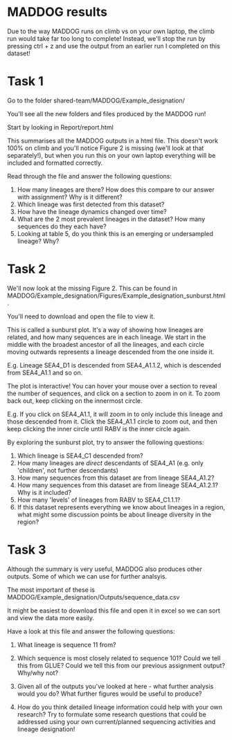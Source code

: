 # MADDOG results

Due to the way MADDOG runs on climb vs on your own laptop, the climb run would take far too long to complete! Instead, we'll stop the run by pressing ctrl + z and use the output from an earlier run I completed on this dataset!

# Task 1

Go to the folder shared-team/MADDOG/Example_designation/

You'll see all the new folders and files produced by the MADDOG run!

Start by looking in Report/report.html

This summarises all the MADDOG outputs in a html file. This doesn't work 100% on climb and you'll notice Figure 2 is missing (we'll look at that separately!), but when you run this on your own laptop everything will be included and formatted correctly. 

Read through the file and answer the following questions:
1. How many lineages are there? How does this compare to our answer with assignment? Why is it different?
2. Which lineage was first detected from this dataset?
3. How have the lineage dynamics changed over time? 
4. What are the 2 most prevalent lineages in the dataset? How many sequences do they each have?
5. Looking at table 5, do you think this is an emerging or undersampled lineage? Why?

# Task 2

We'll now look at the missing Figure 2. This can be found in MADDOG/Example_designation/Figures/Example_designation_sunburst.html.

You'll need to download and open the file to view it.

This is called a sunburst plot. It's a way of showing how lineages are related, and how many sequences are in each lineage. We start in the middle with the broadest ancestor of all the lineages, and each circle moving outwards represents a lineage descended from the one inside it. 

E.g. Lineage SEA4_D1 is descended from SEA4_A1.1.2, which is descended from SEA4_A1.1 and so on. 

The plot is interactive! You can hover your mouse over a section to reveal the number of sequences, and click on a section to zoom in on it. To zoom back out, keep clicking on the innermost circle. 

E.g. If you click on SEA4_A1.1, it will zoom in to only include this lineage and those descended from it. Click the SEA4_A1.1 circle to zoom out, and then keep clicking the inner circle until RABV is the inner circle again. 

By exploring the sunburst plot, try to answer the following questions:

1. Which lineage is SEA4_C1 descended from?
2. How many lineages are *direct* descendants of SEA4_A1 (e.g. only 'children', not further descendants)
3. How many sequences from this dataset are from lineage SEA4_A1.2?
4. How many sequences from this dataset are from lineage SEA4_A1.2.1? Why is it included?
5. How many 'levels' of lineages from RABV to SEA4_C1.1.1?
6. If this dataset represents everything we know about lineages in a region, what might some discussion points be about lineage diversity in the region?


# Task 3

Although the summary is very useful, MADDOG also produces other outputs. Some of which we can use for further analsyis. 

The most important of these is MADDOG/Example_designation/Outputs/sequence_data.csv

It might be easiest to download this file and open it in excel so we can sort and view the data more easily.

Have a look at this file and answer the following questions:

1. What lineage is sequence 11 from?
2. Which sequence is most closely related to sequence 101? Could we tell this from GLUE? Could we tell this from our previous assignment output? Why/why not?

3. Given all of the outputs you've looked at here - what further analysis would you do? What further figures would be useful to produce?

4. How do you think detailed lineage information could help with your own research? Try to formulate some research questions that could be addressed using your own current/planned sequencing activities and lineage designation! 

